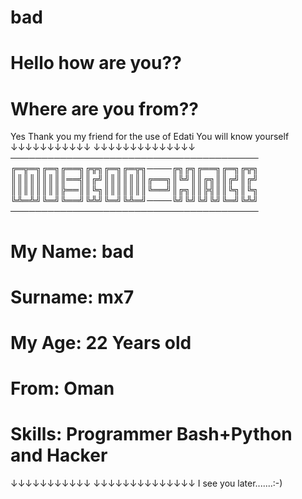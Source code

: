 # bad
# Hello how are you??
# Where are you from??
Yes
Thank you my friend for the use of Edati
You will know yourself⁦
 ↓↓↓↓↓↓↓↓↓↓↓ ↓↓↓↓↓↓↓↓↓↓↓↓↓↓
────────────────────────────────────────
╔═╦═╗╔═╗╔══╗╔╦╗╔═╗╔═╦╗────╔╗╔╗╔══╗╔═╗╔╦╗
║║║║║║║║║══╣║╔╝║║║║║║║╔══╗║╚╝║║╔╗║║╔╝║╔╝
║║║║║║║║╠══║║╚╗║║║║║║║╚══╝║╔╗║║╠╣║║╚╗║╚╗
╚╩═╩╝╚═╝╚══╝╚╩╝╚═╝╚╩═╝────╚╝╚╝╚╝╚╝╚═╝╚╩╝
────────────────────────────────────────
# My Name: bad
# Surname: mx7
# My Age: 22 Years old
# From: Oman
# Skills: Programmer Bash+Python and Hacker
 ↓↓↓↓↓↓↓↓↓↓↓ ↓↓↓↓↓↓↓↓↓↓↓↓↓↓
 I see you later.......⁦:-)⁩
